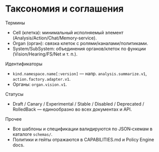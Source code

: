 <!-- neira:meta
id: NEI-20250923-taxonomy
intent: docs
summary: Консистентная таксономия терминов и соглашения по именованию/версиям.
-->

# Таксономия и соглашения

Термины
- Cell (клетка): минимальный исполняемый элемент (Analysis/Action/Chat/Memory‑service).
- Organ (орган): связка клеток с ролями/каналами/политиками.
- System/SubSystem: объединения органов/клеток по функции (Vision/Hearing/FS/Net и т. п.).

Идентификаторы
- `kind.namespace.name[:version]` — напр. `analysis.summarize.v1`, `action.factory.adapter.v1`.
- Органы: `organ.vision.v1`.

Статусы
- Draft / Canary / Experimental / Stable / Disabled / Deprecated / RolledBack — единообразно во всех документах и API.

Прочее
- Все шаблоны и спецификации валидируются по JSON‑схемам в каталоге `schemas/`.
- Политики и гейты отражаются в CAPABILITIES.md и Policy Engine docs.
